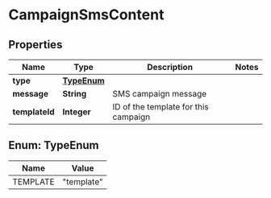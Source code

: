 

# CampaignSmsContent

## Properties

Name | Type | Description | Notes
------------ | ------------- | ------------- | -------------
**type** | [**TypeEnum**](#TypeEnum) |  | 
**message** | **String** | SMS campaign message | 
**templateId** | **Integer** | ID of the template for this campaign | 



## Enum: TypeEnum

Name | Value
---- | -----
TEMPLATE | &quot;template&quot;



